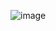 
![image](https://github.com/Wen-Estevez/Wen-Estevez/assets/29679032/1d422a98-874a-4a53-8933-ef4022438202)






<!--
**Wen-Estevez/Wen-Estevez** is a ✨ _special_ ✨ repository because its `README.md` (this file) appears on your GitHub profile.

Here are some ideas to get you started:

- 🔭 I’m currently working on ...
- 🌱 I’m currently learning ...
- 👯 I’m looking to collaborate on ...
- 🤔 I’m looking for help with ...
- 💬 Ask me about ...
- 📫 How to reach me: ...
- 😄 Pronouns: ...
- ⚡ Fun fact: ...
-->
